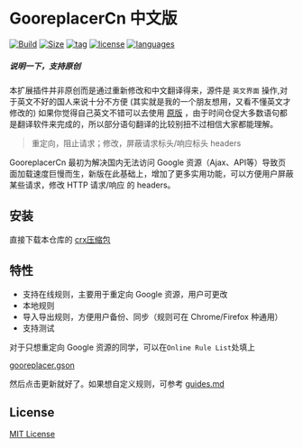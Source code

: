 # GooreplacerCn 中文版

[![Build](https://oauth.applinzi.com/State/passed/PASSED/44CC11.svg)](../../)
[![Size](https://oauth.applinzi.com/Label/size/491KB/b36d41.svg)](gooreplacercn.crx.zip)
[![tag](https://oauth.applinzi.com/Label/tag/v3.10.0/84bf96.svg)](../../releases)
[![license](https://oauth.applinzi.com/Label/license/MIT/FE7D37.svg)](LICENSE)
[![languages](https://oauth.applinzi.com/Label/languages/JavaScript/c8b218.svg)](../../search?l=JavaScript)

##### 说明一下，支持原创

本扩展插件并非原创而是通过重新修改和中文翻译得来，源件是 `英文界面` 操作,对于英文不好的国人来说十分不方便 (其实就是我的一个朋友想用，又看不懂英文才修改的) 如果你觉得自己英文不错可以去使用 [原版](https://github.com/jiacai2050/gooreplacer) ，由于时间仓促大多数语句都是翻译软件来完成的，所以部分语句翻译的比较别扭不过相信大家都能理解。


> 重定向，阻止请求；修改，屏蔽请求标头/响应标头 headers

GooreplacerCn 最初为解决国内无法访问 Google 资源（Ajax、API等）导致页面加载速度巨慢而生，新版在此基础上，增加了更多实用功能，可以方便用户屏蔽某些请求，修改 HTTP 请求/响应 的 headers。

## 安装

直接下载本仓库的 [crx压缩包](https://github.com/yakeing/GooreplacerCn/raw/master/gooreplacercn.crx.zip)

## 特性

- 支持在线规则，主要用于重定向 Google 资源，用户可更改
- 本地规则
- 导入导出规则，方便用户备份、同步（规则可在 Chrome/Firefox 种通用）
- 支持测试

对于只想重定向 Google 资源的同学，可以在`Online Rule List`处填上

[gooreplacer.gson](gooreplacer.gson)

然后点击更新就好了。如果想自定义规则，可参考 [guides.md](guides.md)

## License

[MIT License](LICENSE)

